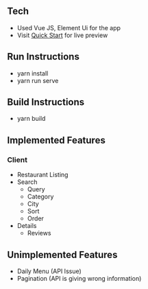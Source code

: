 ## Tech
- Used Vue JS, Element Ui for the app
- Visit [Quick Start](https://res-search.netlify.app/) for live preview

## Run Instructions
- yarn install
- yarn run serve

## Build Instructions
- yarn build

## Implemented Features

### Client
* Restaurant Listing
* Search
    * Query
    * Category
    * City
    * Sort
    * Order
* Details
    * Reviews

## Unimplemented Features
* Daily Menu (API Issue)
* Pagination (API is giving wrong information)

